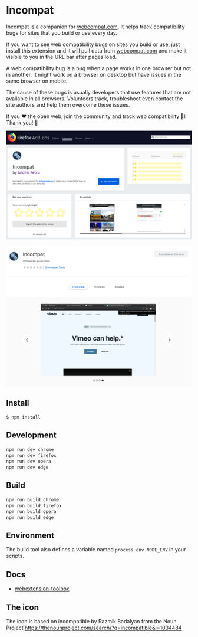 # Incompat

Incompat is a companion for [webcompat.com](https://webcompat.com). It helps track compatibility bugs for sites that you build or use every day.

If you want to see web compatibility bugs on sites you build or use, just install this extension and it will pull data from [webcompat.com](https://webcompat.com) and make it visible to you in the URL bar after pages load.

A web compatibility bug is a bug when a page works in one browser but not in another. It might work on a browser on desktop but have issues in the same browser on mobile.

The cause of these bugs is usually developers that use features that are not available in all browsers. Volunteers track, troubleshoot even contact the site authors and help them overcome these issues.

If you ❤️ the open web, join the community and track web compatibility 🐜! Thank you! 🌈

[![addons.mozilla.org](/amo.png)](https://addons.mozilla.org/en-US/firefox/addon/incompat/)

[![chrome web store](/cws.png)](https://chrome.google.com/webstore/detail/fbejggjlokhbemiomjkfedfdnfimpfap/publish-accepted)

## Install

	$ npm install

## Development

    npm run dev chrome
    npm run dev firefox
    npm run dev opera
    npm run dev edge

## Build

    npm run build chrome
    npm run build firefox
    npm run build opera
    npm run build edge

## Environment

The build tool also defines a variable named `process.env.NODE_ENV` in your scripts. 

## Docs

* [webextension-toolbox](https://github.com/HaNdTriX/webextension-toolbox)

## The icon
The icon is based on incompatible by Razmik Badalyan from the Noun Project
https://thenounproject.com/search/?q=incompatible&i=1034484
